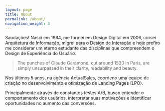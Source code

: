 ```yaml
---
layout: page
title: About
permalink: /about/
navigation_weight: 3
---
```


<div class="cf measure-wide-l center ph4 ph6-ns ph0-l pv4 pv5-l">
  <p class="mb0">
    Saudações! Nasci em 1984, me formei em Design Digital em 2006, cursei Arquitetura de Informação, migrei para o Design de Interação e hoje prefiro me considerar um eterno estudante das disciplinas que compreendem o Design de Experiência do Usuário.
  </p>

  <blockquote class="ph0 pv5 f5 f1-ns center">
    <p class="fw9 lh-copy lh-title-ns">The punches of Claude Garamond, cut around 1530 in Paris, are simply unsurpassed in their clarity, readability and beauty.
    </p>
  </blockquote>

  <p>Nos últimos 5 anos, na agência ActualSales, coordeno uma equipe de criação no desenvolvimento e otimização de Landing Pages (LPO).</p>

  <p>Principalmente através de constantes testes A/B, busco entender o comportamento dos usuários, interpretar suas motivações e identificar oportunidades no aumento das conversões.</p>

</div>
